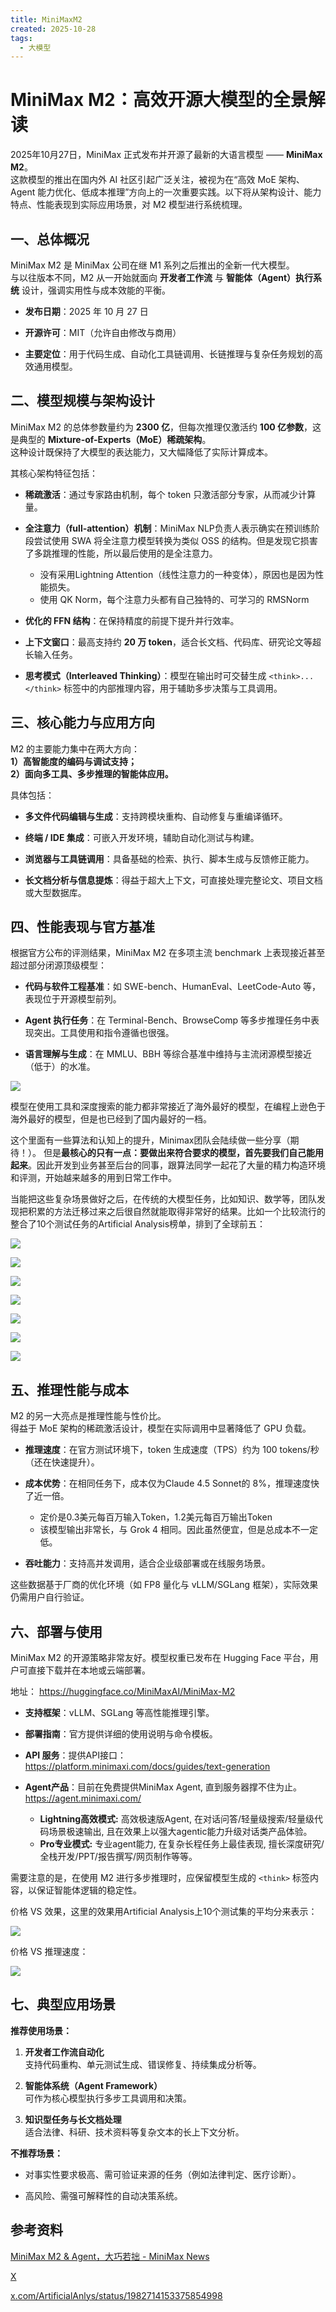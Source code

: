 ```yaml
---
title: MiniMaxM2
created: 2025-10-28
tags:
  - 大模型
---
```



# MiniMax M2：高效开源大模型的全景解读

2025年10月27日，MiniMax 正式发布并开源了最新的大语言模型 —— **MiniMax M2**。  
这款模型的推出在国内外 AI 社区引起广泛关注，被视为在“高效 MoE 架构、Agent 能力优化、低成本推理”方向上的一次重要实践。以下将从架构设计、能力特点、性能表现到实际应用场景，对 M2 模型进行系统梳理。

## 一、总体概况

MiniMax M2 是 MiniMax 公司在继 M1 系列之后推出的全新一代大模型。  
与以往版本不同，M2 从一开始就面向 **开发者工作流** 与 **智能体（Agent）执行系统** 设计，强调实用性与成本效能的平衡。

- **发布日期**：2025 年 10 月 27 日
    
- **开源许可**：MIT（允许自由修改与商用）
    
- **主要定位**：用于代码生成、自动化工具链调用、长链推理与复杂任务规划的高效通用模型。



## 二、模型规模与架构设计

MiniMax M2 的总体参数量约为 **2300 亿**，但每次推理仅激活约 **100 亿参数**，这是典型的 **Mixture-of-Experts（MoE）稀疏架构**。  
这种设计既保持了大模型的表达能力，又大幅降低了实际计算成本。

其核心架构特征包括：

- **稀疏激活**：通过专家路由机制，每个 token 只激活部分专家，从而减少计算量。
    
- **全注意力（full-attention）机制**：MiniMax NLP负责人表示确实在预训练阶段尝试使用 SWA 将全注意力模型转换为类似 OSS 的结构。但是发现它损害了多跳推理的性能，所以最后使用的是全注意力。
	- 没有采用Lightning Attention（线性注意力的一种变体），原因也是因为性能损失。
	- 使用 QK Norm，每个注意力头都有自己独特的、可学习的 RMSNorm
    
- **优化的 FFN 结构**：在保持精度的前提下提升并行效率。
    
- **上下文窗口**：最高支持约 **20 万 token**，适合长文档、代码库、研究论文等超长输入任务。
    
- **思考模式（Interleaved Thinking）**：模型在输出时可交替生成 `<think>...</think>` 标签中的内部推理内容，用于辅助多步决策与工具调用。
    


## 三、核心能力与应用方向

M2 的主要能力集中在两大方向：  
**1）高智能度的编码与调试支持；**  
**2）面向多工具、多步推理的智能体应用。**

具体包括：

- **多文件代码编辑与生成**：支持跨模块重构、自动修复与重编译循环。
    
- **终端 / IDE 集成**：可嵌入开发环境，辅助自动化测试与构建。
    
- **浏览器与工具链调用**：具备基础的检索、执行、脚本生成与反馈修正能力。
    
- **长文档分析与信息提炼**：得益于超大上下文，可直接处理完整论文、项目文档或大型数据库。
    


## 四、性能表现与官方基准

根据官方公布的评测结果，MiniMax M2 在多项主流 benchmark 上表现接近甚至超过部分闭源顶级模型：

- **代码与软件工程基准**：如 SWE-bench、HumanEval、LeetCode-Auto 等，表现位于开源模型前列。
    
- **Agent 执行任务**：在 Terminal-Bench、BrowseComp 等多步推理任务中表现突出。工具使用和指令遵循也很强。
    
- **语言理解与生成**：在 MMLU、BBH 等综合基准中维持与主流闭源模型接近（低于）的水准。
    


![](img/MiniMaxM2-20251028201734.png)

模型在使用工具和深度搜索的能力都非常接近了海外最好的模型，在编程上逊色于海外最好的模型，但是也已经到了国内最好的一档。  
  
这个里面有一些算法和认知上的提升，Minimax团队会陆续做一些分享（期待！）。 但是**最核心的只有一点：要做出来符合要求的模型，首先要我们自己能用起来**。因此开发到业务甚至后台的同事，跟算法同学一起花了大量的精力构造环境和评测，开始越来越多的用到日常工作中。  
  
当能把这些复杂场景做好之后，在传统的大模型任务，比如知识、数学等，团队发现把积累的方法迁移过来之后很自然就能取得非常好的结果。比如一个比较流行的整合了10个测试任务的Artificial Analysis榜单，排到了全球前五：

![](img/MiniMaxM2-20251028201415.png)

![](img/MiniMaxM2-20251028205103.png)

![](img/MiniMaxM2-20251028205124.png)

![](img/MiniMaxM2-20251028205202.png)

![](img/MiniMaxM2-20251028205228.png)

![](img/MiniMaxM2-20251028205246.png)

![](img/MiniMaxM2-20251028205255.png)


## 五、推理性能与成本

M2 的另一大亮点是推理性能与性价比。  
得益于 MoE 架构的稀疏激活设计，模型在实际调用中显著降低了 GPU 负载。

- **推理速度**：在官方测试环境下，token 生成速度（TPS）约为 100 tokens/秒（还在快速提升）。
    
- **成本优势**：在相同任务下，成本仅为Claude 4.5 Sonnet的 8%，推理速度快了近一倍。
	- 定价是0.3美元每百万输入Token，1.2美元每百万输出Token
	- 该模型输出非常长，与 Grok 4 相同。因此虽然便宜，但是总成本不一定低。
    
- **吞吐能力**：支持高并发调用，适合企业级部署或在线服务场景。
    

这些数据基于厂商的优化环境（如 FP8 量化与 vLLM/SGLang 框架），实际效果仍需用户自行验证。

## 六、部署与使用

MiniMax M2 的开源策略非常友好。模型权重已发布在 Hugging Face 平台，用户可直接下载并在本地或云端部署。

地址： https://huggingface.co/MiniMaxAI/MiniMax-M2

- **支持框架**：vLLM、SGLang 等高性能推理引擎。
    
- **部署指南**：官方提供详细的使用说明与命令模板。
    
- **API 服务**：提供API接口： https://platform.minimaxi.com/docs/guides/text-generation

- **Agent产品**：目前在免费提供MiniMax Agent, 直到服务器撑不住为止。 https://agent.minimaxi.com/
	- **Lightning高效模式:** 高效极速版Agent, 在对话问答/轻量级搜索/轻量级代码场景极速输出, 且在效果上以强大agentic能力升级对话类产品体验。
	- **Pro专业模式:** 专业agent能力, 在复杂长程任务上最佳表现, 擅长深度研究/全栈开发/PPT/报告撰写/网页制作等等。
    

需要注意的是，在使用 M2 进行多步推理时，应保留模型生成的 `<think>` 标签内容，以保证智能体逻辑的稳定性。


价格 VS 效果，这里的效果用Artificial Analysis上10个测试集的平均分来表示：

![](img/MiniMaxM2-20251028202147.png)

价格 VS 推理速度：

![](img/MiniMaxM2-20251028202226.png)

## 七、典型应用场景

**推荐使用场景：**

1. **开发者工作流自动化**  
    支持代码重构、单元测试生成、错误修复、持续集成分析等。
    
2. **智能体系统（Agent Framework）**  
    可作为核心模型执行多步工具调用和决策。
    
3. **知识型任务与长文档处理**  
    适合法律、科研、技术资料等复杂文本的长上下文分析。
    

**不推荐场景：**

- 对事实性要求极高、需可验证来源的任务（例如法律判定、医疗诊断）。
    
- 高风险、需强可解释性的自动决策系统。
    



## 参考资料

[MiniMax M2 & Agent，大巧若拙 - MiniMax News](https://www.minimaxi.com/news/minimax-m2)

[X](https://x.com/zpysky1125/status/1982715183102660664)

[x.com/ArtificialAnlys/status/1982714153375854998](https://x.com/ArtificialAnlys/status/1982714153375854998)


